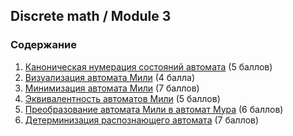 ## Discrete math / Module 3

### Содержание
1. [Каноническая нумерация состояний автомата](./NumMealy.go) (5 баллов)
2. [Визуализация автомата Мили](./DrawMealy.go) (4 балла)
3. [Минимизация автомата Мили](./MinMealy.go) (7 баллов)
4. [Эквивалентность автоматов Мили](./EqMealy.go) (5 баллов)
5. [Преобразование автомата Мили в автомат Мура](./MealyToMoore.go) (6 баллов)
6. [Детерминизация распознающего автомата](./Determine.go) (7 баллов)